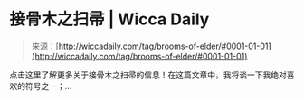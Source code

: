 <!--yml

category: 未分类

date: 2024-06-12 18:24:57

-->

# 接骨木之扫帚 | Wicca Daily

> 来源：[http://wiccadaily.com/tag/brooms-of-elder/#0001-01-01](http://wiccadaily.com/tag/brooms-of-elder/#0001-01-01)

点击这里了解更多关于接骨木之扫帚的信息！在这篇文章中，我将谈一下我绝对喜欢的符号之一；…
